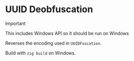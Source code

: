 # UUID Deobfuscation

> [!IMPORTANT]
> This includes Windows API so it should be run on Windows

Reverses the encoding used in `UUIDFuscation`.

Build with `zig build` on Windows.
